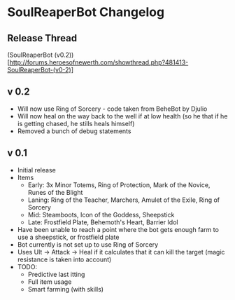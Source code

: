 SoulReaperBot Changelog
=======================

Release Thread
--------------
(SoulReaperBot (v0.2))[http://forums.heroesofnewerth.com/showthread.php?481413-SoulReaperBot-(v0-2)]

v 0.2
-----
* Will now use Ring of Sorcery - code taken from BeheBot by Djulio
* Will now heal on the way back to the well if at low health (so he that if he is getting chased, he stills heals himself)
* Removed a bunch of debug statements

v 0.1
-----

* Initial release
* Items
    * Early: 3x Minor Totems, Ring of Protection, Mark of the Novice, Runes of the Blight
    * Laning: Ring of the Teacher, Marchers, Amulet of the Exile, Ring of Sorcery
    * Mid: Steamboots, Icon of the Goddess, Sheepstick
    * Late: Frostfield Plate, Behemoth's Heart, Barrier Idol
* Have been unable to reach a point where the bot gets enough farm to use a sheepstick, or frostfield plate
* Bot currently is not set up to use Ring of Sorcery
* Uses Ult -> Attack -> Heal if it calculates that it can kill the target (magic resistance is taken into account)
* TODO:
    * Predictive last itting
    * Full item usage
    * Smart farming (with skills)
